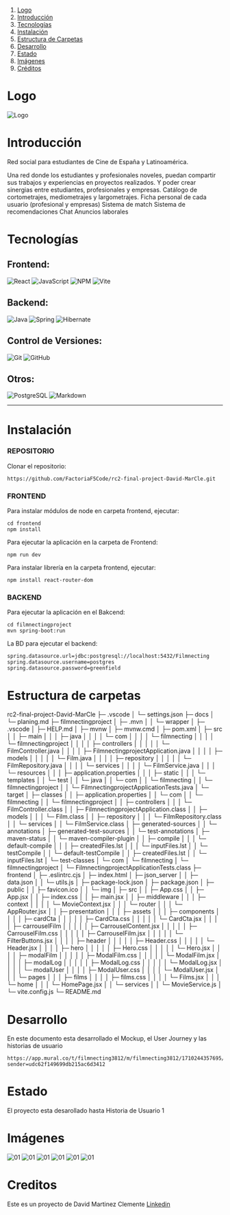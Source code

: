 

1. [Logo](#Logo)
2. [Introducción](#Introducción)
3. [Tecnologías](#Tecnologías)
4. [Instalación](#Instalación)
5. [Estructura de Carpetas](#Estructura-de-Carpetas)
6. [Desarrollo](#Desarrollo)
7. [Estado](#Estado)
8. [Imágenes](#Imágenes)
9. [Créditos](#créditos)
 
 

# Logo
![Logo](/frontend/src/presentation/assets/logoFilmNecting.png)


# Introducción
Red social para estudiantes de Cine de España y Latinoamérica.

Una red donde los estudiantes y profesionales noveles, puedan compartir sus trabajos y experiencias en proyectos realizados. Y poder crear sinergias entre estudiantes, profesionales y empresas.
Catálogo de cortometrajes, mediometrajes y largometrajes.
Ficha personal de cada usuario (profesional y empresas)
Sistema de match
Sistema de recomendaciones
Chat
Anuncios laborales


# Tecnologías

## Frontend:
![React](https://img.shields.io/badge/React-20232A?style=for-the-badge&logo=react&logoColor=61DAFB)
![JavaScript](https://img.shields.io/badge/JavaScript-323330?style=for-the-badge&logo=javascript&logoColor=F7DF1E)
![NPM](https://img.shields.io/badge/npm-CB3837?style=for-the-badge&logo=npm&logoColor=white)
![Vite ](https://img.shields.io/badge/Vite-B73BFE?style=for-the-badge&logo=vite&logoColor=FFD62E)

## Backend:
![Java](https://img.shields.io/badge/java-%23ED8B00.svg?style=for-the-badge&logo=openjdk&logoColor=white)
![Spring](https://img.shields.io/badge/Spring-6DB33F?style=for-the-badge&logo=spring&logoColor=white)
![Hibernate](https://img.shields.io/badge/Hibernate-59666C?style=for-the-badge&logo=Hibernate&logoColor=white)

## Control de Versiones:
![Git](https://img.shields.io/badge/git-%23F05033.svg?style=for-the-badge&logo=git&logoColor=white) ![GitHub](https://img.shields.io/badge/GitHub-100000?style=for-the-badge&logo=github&logoColor=white)

## Otros:
![PostgreSQL](    https://img.shields.io/badge/PostgreSQL-316192?style=for-the-badge&logo=postgresql&logoColor=white)
![Markdown](https://img.shields.io/badge/markdown-%23000000.svg?style=for-the-badge&logo=markdown&logoColor=white)


---

# Instalación

### REPOSITORIO

Clonar el repositorio:

```
https://github.com/FactoriaF5Code/rc2-final-project-David-MarCle.git

```


### FRONTEND
Para instalar módulos de node en carpeta frontend, ejecutar:

```
cd frontend
npm install 
```
Para ejecutar la aplicación en la carpeta de Frontend:
```
npm run dev
```

Para instalar librería en la carpeta frontend, ejecutar:
```
npm install react-router-dom

```

### BACKEND
Para ejecutar la aplicación en el Bakcend:
```
cd filmnectingproject 
mvn spring-boot:run
```
La BD para ejecutar el backend:

```
spring.datasource.url=jdbc:postgresql://localhost:5432/Filmnecting
spring.datasource.username=postgres
spring.datasource.password=greenfield
```



# Estructura de carpetas

rc2-final-project-David-MarCle
├─ .vscode
│  └─ settings.json
├─ docs
│  └─ planing.md
├─ filmnectingproject
│  ├─ .mvn
│  │  └─ wrapper
│  ├─ .vscode
│  ├─ HELP.md
│  ├─ mvnw
│  ├─ mvnw.cmd
│  ├─ pom.xml
│  ├─ src
│  │  ├─ main
│  │  │  ├─ java
│  │  │  │  └─ com
│  │  │  │     └─ filmnecting
│  │  │  │        └─ filmnectingproject
│  │  │  │           ├─ controllers
│  │  │  │           │  └─ FilmController.java
│  │  │  │           ├─ FilmnectingprojectApplication.java
│  │  │  │           ├─ models
│  │  │  │           │  └─ Film.java
│  │  │  │           ├─ repository
│  │  │  │           │  └─ FilmRepository.java
│  │  │  │           └─ services
│  │  │  │              └─ FilmService.java
│  │  │  └─ resources
│  │  │     ├─ application.properties
│  │  │     ├─ static
│  │  │     └─ templates
│  │  └─ test
│  │     └─ java
│  │        └─ com
│  │           └─ filmnecting
│  │              └─ filmnectingproject
│  │                 └─ FilmnectingprojectApplicationTests.java
│  └─ target
│     ├─ classes
│     │  ├─ application.properties
│     │  └─ com
│     │     └─ filmnecting
│     │        └─ filmnectingproject
│     │           ├─ controllers
│     │           │  └─ FilmController.class
│     │           ├─ FilmnectingprojectApplication.class
│     │           ├─ models
│     │           │  └─ Film.class
│     │           ├─ repository
│     │           │  └─ FilmRepository.class
│     │           └─ services
│     │              └─ FilmService.class
│     ├─ generated-sources
│     │  └─ annotations
│     ├─ generated-test-sources
│     │  └─ test-annotations
│     ├─ maven-status
│     │  └─ maven-compiler-plugin
│     │     ├─ compile
│     │     │  └─ default-compile
│     │     │     ├─ createdFiles.lst
│     │     │     └─ inputFiles.lst
│     │     └─ testCompile
│     │        └─ default-testCompile
│     │           ├─ createdFiles.lst
│     │           └─ inputFiles.lst
│     └─ test-classes
│        └─ com
│           └─ filmnecting
│              └─ filmnectingproject
│                 └─ FilmnectingprojectApplicationTests.class
├─ frontend
│  ├─ .eslintrc.cjs
│  ├─ index.html
│  ├─ json_server
│  │  ├─ data.json
│  │  └─ utils.js
│  ├─ package-lock.json
│  ├─ package.json
│  ├─ public
│  │  ├─ favicon.ico
│  │  └─ img
│  ├─ src
│  │  ├─ App.css
│  │  ├─ App.jsx
│  │  ├─ index.css
│  │  ├─ main.jsx
│  │  ├─ middleware
│  │  │  ├─ context
│  │  │  │  └─ MovieContext.jsx
│  │  │  └─ router
│  │  │     └─ AppRouter.jsx
│  │  ├─ presentation
│  │  │  ├─ assets
│  │  │  ├─ components
│  │  │  │  ├─ cardCta
│  │  │  │  │  ├─ CardCta.css
│  │  │  │  │  └─ CardCta.jsx
│  │  │  │  ├─ carrouselFilm
│  │  │  │  │  ├─ CarrouselContent.jsx
│  │  │  │  │  ├─ CarrouselFilm.css
│  │  │  │  │  ├─ CarrouselFilm.jsx
│  │  │  │  │  └─ FilterButtons.jsx
│  │  │  │  ├─ header
│  │  │  │  │  ├─ Header.css
│  │  │  │  │  └─ Header.jsx
│  │  │  │  ├─ hero
│  │  │  │  │  ├─ Hero.css
│  │  │  │  │  └─ Hero.jsx
│  │  │  │  ├─ modalFilm
│  │  │  │  │  ├─ ModalFilm.css
│  │  │  │  │  └─ ModalFilm.jsx
│  │  │  │  ├─ modalLog
│  │  │  │  │  ├─ ModalLog.css
│  │  │  │  │  └─ ModalLog.jsx
│  │  │  │  └─ modalUser
│  │  │  │     ├─ ModalUser.css
│  │  │  │     └─ ModalUser.jsx
│  │  │  └─ pages
│  │  │     ├─ films
│  │  │     │  ├─ films.css
│  │  │     │  └─ Films.jsx
│  │  │     └─ home
│  │  │        └─ HomePage.jsx
│  │  └─ services
│  │     └─ MovieService.js
│  └─ vite.config.js
└─ README.md


# Desarrollo

En este documento esta desarrollado el Mockup, el User Journey y las historias de usuario

```
https://app.mural.co/t/filmnecting3812/m/filmnecting3812/1710244357695/76e0dccd272de465e0935e20d4bb9fe9ff9040c0?sender=udc62f149699db215ac6d3412
```

# Estado
El proyecto esta desarollado hasta Historia de Usuario 1

# Imágenes

![01](/frontend/public/img/HeroCTA.jpg)
![01](/frontend/public/img/Cards.jpg)
![01](/frontend/public/img/FilmsPage.jpg)
![01](/frontend/public/img/FilmsList.jpg)
![01](/frontend/public/img/Showfilms.jpg)
![01](/frontend/public/img/Login.jpg)


# Creditos

Este es un proyecto de David Martinez Clemente
[Linkedin](https://www.linkedin.com/in/david-martinez-clemente-fullstack-developer/)

